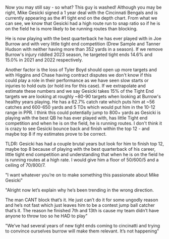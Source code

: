  Now you may still say - so what? This guy is washed! Although you may be right, Mike Gesicki signed a 1 year deal with the Cincinnati Bengals and is currently appearing as the #1 tight end on the depth chart. From what we can see, we know that Gesicki had a high route run to snap ratio so if he is on the field he is more likely to be running routes than blocking.

He is now playing with the best quarterback he has ever played with in Joe Burrow and with very little tight end competition (Drew Sample and Tanner Hudson with neither having more than 352 yards in a season). If we remove Burrow's injury riddled 2023 season, he targeted tight ends 14.6% and 15.0% in 2021 and 2022 respectively.

Another factor is the loss of Tyler Boyd should open up more targets and with Higgins and Chase having contract disputes we don't know if this could play a role in their performance as we have seen slow starts or injuries to hold outs (or hold ins for this case).  If we extrapolate and estimate these numbers and we say Gesicki takes 15% of the Tight End targets we are looking at roughly ~80-90 targets when looking at Burrow's healthy years playing. He has a 62.7% catch rate which puts him at ~56 catches and 600-650 yards and 5 TDs which would put him in the 10-12 range in PPR. I think this could potentially jump to 800+ yards as Gesicki is playing with the best QB he has ever played with, has little Tight end competition and when he is on the field, he is running routes. I don't think it is crazy to see Gesicki bounce back and finish within the top 12 - and maybe top 8 if my estimates prove to be correct.

TLDR: Gesicki has had a couple brutal years but look for him to finish top 12, maybe top 8 because of playing with the best quarterback of his career, little tight end competition and understanding that when he is on the field he is running routes at a high rate. I would give him a floor of 50/600/5 and a ceiling of 70/800/7.

"I want whatever you’re on to make something this passionate about Mike Gesicki"

"Alright now let’s explain why he’s been trending in the wrong direction.

The man CANT block that’s it. He just can’t do it for some ungodly reason and he’s not fast which just leaves him to be a contest jump ball catcher that’s it. The reason he finished 7th and 13th is cause my team didn’t have anyone to throw too so he HAD to play"

"We’ve had several years of new tight ends coming to cincinatti and trying to convince ourselves burrow will make them relevant. It’s not happening"